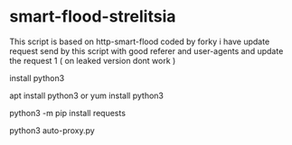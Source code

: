# smart-flood-strelitsia
This script is based on http-smart-flood coded by forky i have update request send by this script with good referer and user-agents and update the request 1 ( on leaked version dont work ) 

install python3

apt install python3
or
yum install python3

python3 -m pip install requests

python3 auto-proxy.py

